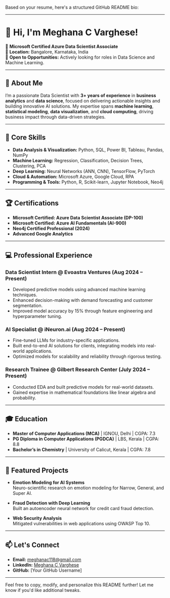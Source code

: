 Based on your resume, here's a structured GitHub README bio:

---

# 👋 Hi, I'm Meghana C Varghese!

🎯 **Microsoft Certified Azure Data Scientist Associate**  
📍 **Location:** Bangalore, Karnataka, India  
💼 **Open to Opportunities:** Actively looking for roles in Data Science and Machine Learning.

---

## 🚀 About Me

I’m a passionate Data Scientist with **3+ years of experience** in **business analytics** and **data science**, focused on delivering actionable insights and building innovative AI solutions. My expertise spans **machine learning**, **statistical modeling**, **data visualization**, and **cloud computing**, driving business impact through data-driven strategies.

---

## 🔧 Core Skills

- **Data Analysis & Visualization:** Python, SQL, Power BI, Tableau, Pandas, NumPy  
- **Machine Learning:** Regression, Classification, Decision Trees, Clustering, PCA  
- **Deep Learning:** Neural Networks (ANN, CNN), TensorFlow, PyTorch  
- **Cloud & Automation:** Microsoft Azure, Google Cloud, RPA  
- **Programming & Tools:** Python, R, Scikit-learn, Jupyter Notebook, Neo4j  

---

## 🏆 Certifications

- **Microsoft Certified: Azure Data Scientist Associate (DP-100)**  
- **Microsoft Certified: Azure AI Fundamentals (AI-900)**  
- **Neo4j Certified Professional (2024)**  
- **Advanced Google Analytics**  

---

## 💻 Professional Experience

### **Data Scientist Intern @ Evoastra Ventures** (Aug 2024 – Present)
- Developed predictive models using advanced machine learning techniques.  
- Enhanced decision-making with demand forecasting and customer segmentation.  
- Improved model accuracy by 15% through feature engineering and hyperparameter tuning.

### **AI Specialist @ iNeuron.ai** (Aug 2024 – Present)
- Fine-tuned LLMs for industry-specific applications.  
- Built end-to-end AI solutions for clients, integrating models into real-world applications.  
- Optimized models for scalability and reliability through rigorous testing.

### **Research Trainee @ Gilbert Research Center** (July 2024 – Present)
- Conducted EDA and built predictive models for real-world datasets.  
- Gained expertise in mathematical foundations like linear algebra and probability.

---

## 🎓 Education

- **Master of Computer Applications (MCA)** | IGNOU, Delhi | CGPA: 7.3  
- **PG Diploma in Computer Applications (PGDCA)** | LBS, Kerala | CGPA: 8.8  
- **Bachelor’s in Chemistry** | University of Calicut, Kerala | CGPA: 7.8  

---

## 🌟 Featured Projects

- **Emotion Modeling for AI Systems**  
  Neuro-scientific research on emotion modeling for Narrow, General, and Super AI.

- **Fraud Detection with Deep Learning**  
  Built an autoencoder neural network for credit card fraud detection.

- **Web Security Analysis**  
  Mitigated vulnerabilities in web applications using OWASP Top 10.

---

## 📫 Let's Connect

- **Email:** [meghanac118@gmail.com](mailto:meghanac118@gmail.com)  
- **LinkedIn:** [Meghana C Varghese](https://www.linkedin.com/in/meghana-c-varghese)  
- **GitHub:** [Your GitHub Username]  

---

Feel free to copy, modify, and personalize this README further! Let me know if you'd like additional tweaks.
